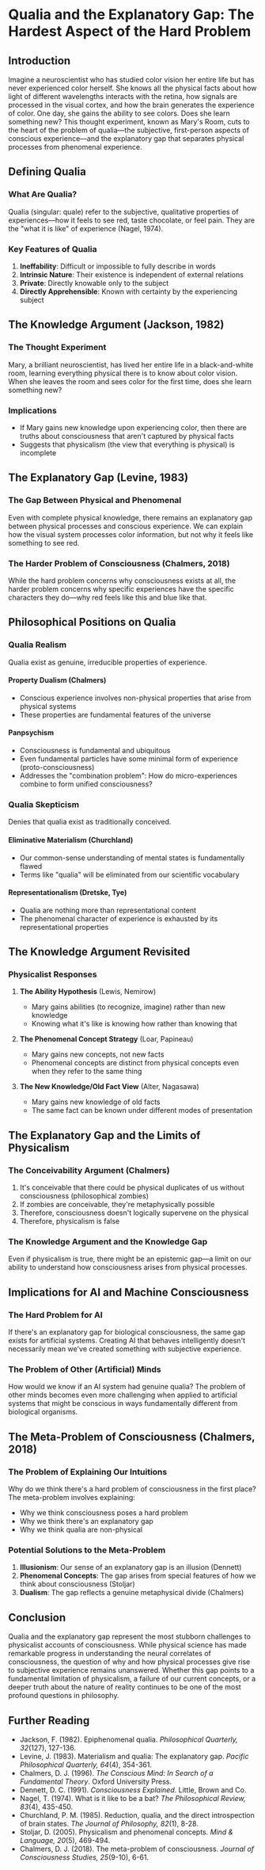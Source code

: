 # Qualia and the Explanatory Gap: The Hardest Aspect of the Hard Problem

## Introduction

Imagine a neuroscientist who has studied color vision her entire life but has never experienced color herself. She knows all the physical facts about how light of different wavelengths interacts with the retina, how signals are processed in the visual cortex, and how the brain generates the experience of color. One day, she gains the ability to see colors. Does she learn something new? This thought experiment, known as Mary's Room, cuts to the heart of the problem of qualia—the subjective, first-person aspects of conscious experience—and the explanatory gap that separates physical processes from phenomenal experience.

## Defining Qualia

### What Are Qualia?
Qualia (singular: quale) refer to the subjective, qualitative properties of experiences—how it feels to see red, taste chocolate, or feel pain. They are the "what it is like" of experience (Nagel, 1974).

### Key Features of Qualia
1. **Ineffability**: Difficult or impossible to fully describe in words
2. **Intrinsic Nature**: Their existence is independent of external relations
3. **Private**: Directly knowable only to the subject
4. **Directly Apprehensible**: Known with certainty by the experiencing subject

## The Knowledge Argument (Jackson, 1982)

### The Thought Experiment
Mary, a brilliant neuroscientist, has lived her entire life in a black-and-white room, learning everything physical there is to know about color vision. When she leaves the room and sees color for the first time, does she learn something new?

### Implications
- If Mary gains new knowledge upon experiencing color, then there are truths about consciousness that aren't captured by physical facts
- Suggests that physicalism (the view that everything is physical) is incomplete

## The Explanatory Gap (Levine, 1983)

### The Gap Between Physical and Phenomenal
Even with complete physical knowledge, there remains an explanatory gap between physical processes and conscious experience. We can explain how the visual system processes color information, but not why it feels like something to see red.

### The Harder Problem of Consciousness (Chalmers, 2018)
While the hard problem concerns why consciousness exists at all, the harder problem concerns why specific experiences have the specific characters they do—why red feels like this and blue like that.

## Philosophical Positions on Qualia

### Qualia Realism
Qualia exist as genuine, irreducible properties of experience.

#### Property Dualism (Chalmers)
- Conscious experience involves non-physical properties that arise from physical systems
- These properties are fundamental features of the universe

#### Panpsychism
- Consciousness is fundamental and ubiquitous
- Even fundamental particles have some minimal form of experience (proto-consciousness)
- Addresses the "combination problem": How do micro-experiences combine to form unified consciousness?

### Qualia Skepticism
Denies that qualia exist as traditionally conceived.

#### Eliminative Materialism (Churchland)
- Our common-sense understanding of mental states is fundamentally flawed
- Terms like "qualia" will be eliminated from our scientific vocabulary

#### Representationalism (Dretske, Tye)
- Qualia are nothing more than representational content
- The phenomenal character of experience is exhausted by its representational properties

## The Knowledge Argument Revisited

### Physicalist Responses
1. **The Ability Hypothesis** (Lewis, Nemirow)
   - Mary gains abilities (to recognize, imagine) rather than new knowledge
   - Knowing what it's like is knowing how rather than knowing that

2. **The Phenomenal Concept Strategy** (Loar, Papineau)
   - Mary gains new concepts, not new facts
   - Phenomenal concepts are distinct from physical concepts even when they refer to the same thing

3. **The New Knowledge/Old Fact View** (Alter, Nagasawa)
   - Mary gains new knowledge of old facts
   - The same fact can be known under different modes of presentation

## The Explanatory Gap and the Limits of Physicalism

### The Conceivability Argument (Chalmers)
1. It's conceivable that there could be physical duplicates of us without consciousness (philosophical zombies)
2. If zombies are conceivable, they're metaphysically possible
3. Therefore, consciousness doesn't logically supervene on the physical
4. Therefore, physicalism is false

### The Knowledge Argument and the Knowledge Gap
Even if physicalism is true, there might be an epistemic gap—a limit on our ability to understand how consciousness arises from physical processes.

## Implications for AI and Machine Consciousness

### The Hard Problem for AI
If there's an explanatory gap for biological consciousness, the same gap exists for artificial systems. Creating AI that behaves intelligently doesn't necessarily mean we've created something with subjective experience.

### The Problem of Other (Artificial) Minds
How would we know if an AI system had genuine qualia? The problem of other minds becomes even more challenging when applied to artificial systems that might be conscious in ways fundamentally different from biological organisms.

## The Meta-Problem of Consciousness (Chalmers, 2018)

### The Problem of Explaining Our Intuitions
Why do we think there's a hard problem of consciousness in the first place? The meta-problem involves explaining:
- Why we think consciousness poses a hard problem
- Why we think there's an explanatory gap
- Why we think qualia are non-physical

### Potential Solutions to the Meta-Problem
1. **Illusionism**: Our sense of an explanatory gap is an illusion (Dennett)
2. **Phenomenal Concepts**: The gap arises from special features of how we think about consciousness (Stoljar)
3. **Dualism**: The gap reflects a genuine metaphysical divide (Chalmers)

## Conclusion

Qualia and the explanatory gap represent the most stubborn challenges to physicalist accounts of consciousness. While physical science has made remarkable progress in understanding the neural correlates of consciousness, the question of why and how physical processes give rise to subjective experience remains unanswered. Whether this gap points to a fundamental limitation of physicalism, a failure of our current concepts, or a deeper truth about the nature of reality continues to be one of the most profound questions in philosophy.

## Further Reading

- Jackson, F. (1982). Epiphenomenal qualia. *Philosophical Quarterly, 32*(127), 127-136.
- Levine, J. (1983). Materialism and qualia: The explanatory gap. *Pacific Philosophical Quarterly, 64*(4), 354-361.
- Chalmers, D. J. (1996). *The Conscious Mind: In Search of a Fundamental Theory*. Oxford University Press.
- Dennett, D. C. (1991). *Consciousness Explained*. Little, Brown and Co.
- Nagel, T. (1974). What is it like to be a bat? *The Philosophical Review, 83*(4), 435-450.
- Churchland, P. M. (1985). Reduction, qualia, and the direct introspection of brain states. *The Journal of Philosophy, 82*(1), 8-28.
- Stoljar, D. (2005). Physicalism and phenomenal concepts. *Mind & Language, 20*(5), 469-494.
- Chalmers, D. J. (2018). The meta-problem of consciousness. *Journal of Consciousness Studies, 25*(9-10), 6-61.
